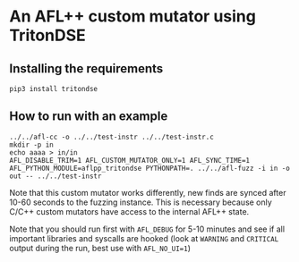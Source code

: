 # An AFL++ custom mutator using TritonDSE

## Installing the requirements

`pip3 install tritondse`

## How to run with an example

```
../../afl-cc -o ../../test-instr ../../test-instr.c
mkdir -p in
echo aaaa > in/in
AFL_DISABLE_TRIM=1 AFL_CUSTOM_MUTATOR_ONLY=1 AFL_SYNC_TIME=1 AFL_PYTHON_MODULE=aflpp_tritondse PYTHONPATH=. ../../afl-fuzz -i in -o out -- ../../test-instr
```

Note that this custom mutator works differently, new finds are synced
after 10-60 seconds to the fuzzing instance. This is necessary because only
C/C++ custom mutators have access to the internal AFL++ state.

Note that you should run first with `AFL_DEBUG` for 5-10 minutes and see if
all important libraries and syscalls are hooked (look at `WARNING` and `CRITICAL`
output during the run, best use with `AFL_NO_UI=1`)
